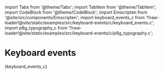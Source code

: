 import Tabs from '@theme/Tabs';
import TabItem from '@theme/TabItem';
import CodeBlock from '@theme/CodeBlock';
import Emscripten from '@site/src/components/Emscripten';
import keyboard_events_c from '!!raw-loader!@site/static/examples/src/keyboard-events/c/keyboard_events.c';
import p8g_typography_c from '!!raw-loader!@site/static/examples/src/keyboard-events/c/p8g_typography.c';

# Keyboard events

<Emscripten src="/examples/keyboard-events.html" />

<Tabs groupId="lang">
<TabItem value="c" label="C">
<CodeBlock language="c" title="keyboard_events.c">{keyboard_events_c}</CodeBlock>
</TabItem>
</Tabs>